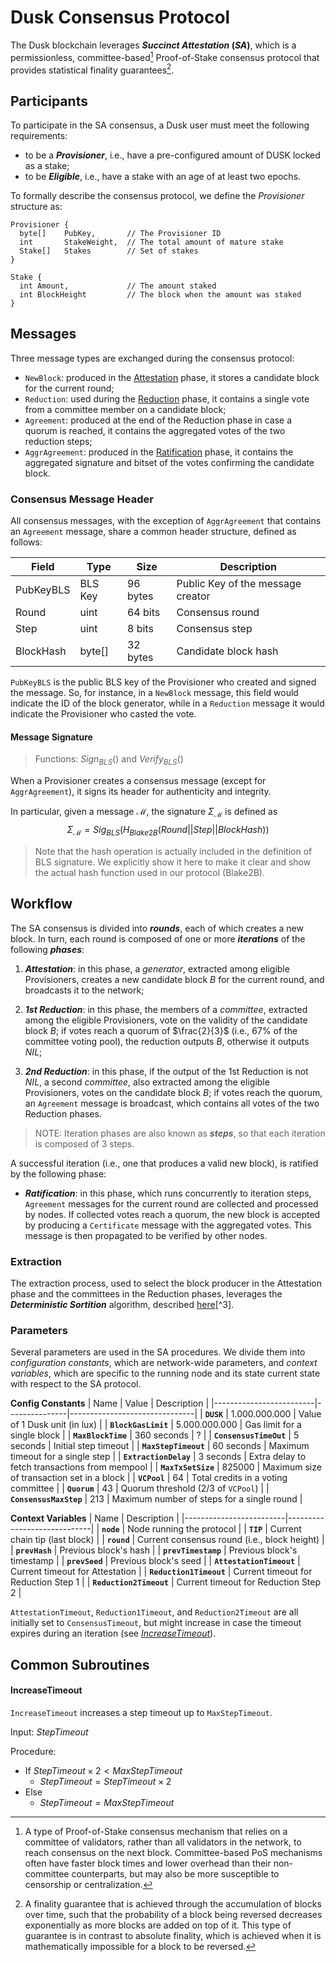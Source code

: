 <!-- TODO: Describe main consensus loop -->
<!-- TODO: Define Provisioners and stake -->
<!-- TODO: Define State := current blockchain -->
# Dusk Consensus Protocol
The Dusk blockchain leverages **_Succinct Attestation_ (_SA_)**, which is a permissionless, committee-based[^1] Proof-of-Stake consensus protocol that provides statistical finality guarantees[^2]. 

## Participants
To participate in the SA consensus, a Dusk user must meet the following requirements:
 - to be a **_Provisioner_**, i.e., have a pre-configured amount of DUSK locked as a stake;
 - to be **_Eligible_**, i.e., have a stake with an age of at least two epochs.  <!-- TODO: define epoch -->

To formally describe the consensus protocol, we define the *Provisioner* structure as:
```
Provisioner {
  byte[]    PubKey,       // The Provisioner ID
  int       StakeWeight,  // The total amount of mature stake
  Stake[]   Stakes        // Set of stakes
}

Stake {
  int Amount,             // The amount staked
  int BlockHeight         // The block when the amount was staked
}
```

## Messages
Three message types are exchanged during the consensus protocol:
- `NewBlock`: produced in the [Attestation](./attestation/) phase, it stores a candidate block for the current round;
- `Reduction`: used during the [Reduction](./reduction/) phase, it contains a single vote from a committee member on a candidate block;
- `Agreement`: produced at the end of the Reduction phase in case a quorum is reached, it contains the aggregated votes of the two reduction steps;
- `AggrAgreement`: produced in the [Ratification](./ratification) phase, it contains the aggregated signature and bitset of the votes confirming the candidate block.

### Consensus Message Header
All consensus messages, with the exception of `AggrAgreement` that contains an `Agreement` message, share a common header structure, defined as follows:

| Field     | Type   | Size      | Description                       |
|-----------|--------|-----------|-----------------------------------|
| PubKeyBLS | BLS Key | 96 bytes  | Public Key of the message creator |
| Round     | uint   | 64 bits   | Consensus round                   |
| Step      | uint   | 8 bits    | Consensus step                    |
| BlockHash | byte[] | 32 bytes  | Candidate block hash              |

`PubKeyBLS` is the public BLS key of the Provisioner who created and signed the message. So, for instance, in a `NewBlock` message, this field would indicate the ID of the block generator, while in a `Reduction` message it would indicate the Provisioner who casted the vote.

#### Message Signature
> Functions: $Sign_{BLS}()$ and $Verify_{BLS}()$

When a Provisioner creates a consensus message (except for `AggrAgreement`), it signs its header for authenticity and integrity.

In particular, given a message $\mathcal{M}$, the signature $\Sigma_{\mathcal{M}}$ is defined as
$$\Sigma_{\mathcal{M}} = Sig_{BLS}(H_{Blake2B}(Round||Step||BlockHash))$$

> Note that the hash operation is actually included in the definition of BLS signature. We explicitly show it here to make it clear and show the actual hash function used in our protocol (Blake2B).

## Workflow
The SA consensus is divided into **_rounds_**, each of which creates a new block. In turn, each round is composed of one or more **_iterations_** of the following **_phases_**:

  1. **_Attestation_**: in this phase, a _generator_, extracted among eligible Provisioners, creates a new candidate block $B$ for the current round, and broadcasts it to the network;
  
  2. **_1st Reduction_**: in this phase, the members of a _committee_, extracted among the  eligible Provisioners, vote on the validity of the candidate block $B$; 
  if votes reach a quorum of $\frac{2}{3}$ (i.e., 67% of the committee voting pool), the reduction outputs $B$, otherwise it outputs $NIL$;

  3. **_2nd Reduction_**: in this phase, if the output of the 1st Reduction is not $NIL$, a second _committee_, also extracted among the eligible Provisioners, votes on the candidate block $B$;
  if votes reach the quorum, an `Agreement` message is broadcast, which contains all votes of the two Reduction phases.

> NOTE: Iteration phases are also known as **_steps_**, so that each iteration is composed of 3 steps.
<!-- TODO: mention maximum number of steps -->

A successful iteration (i.e., one that produces a valid new block), is ratified by the following phase:
 - **_Ratification_**: in this phase, which runs concurrently to iteration steps, `Agreement` messages for the current round are collected and processed by nodes. If collected votes reach a quorum, the new block is accepted by producing a `Certificate` message with the aggregated votes. This message is then propagated to be verified by other nodes.

### Extraction 
The extraction process, used to select the block producer in the Attestation phase and the committees in the Reduction phases, leverages the **_Deterministic Sortition_** algorithm, described [here](sortition/README.md)[^3]. 
<!-- TODO: add link to description -->


### Parameters
Several parameters are used in the SA procedures.
We divide them into _configuration constants_, which are network-wide parameters, and _context variables_, which are specific to the running node and its state current state with respect to the SA protocol.

**Config Constants**
| Name                    | Value         | Description                   |
|-------------------------|---------------|-------------------------------|
| **`DUSK`**              | 1.000.000.000 | Value of 1 Dusk unit (in lux) |
| **`BlockGasLimit`**     | 5.000.000.000 | Gas limit for a single block  |
| **`MaxBlockTime`**      | 360 seconds   | ?                             | <!-- TODO -->
| **`ConsensusTimeOut`**  | 5 seconds     | Initial step timeout          |
| **`MaxStepTimeout`**    | 60 seconds    | Maximum timeout for a single step |
| **`ExtractionDelay`**   | 3 seconds     | Extra delay to fetch transactions from mempool |
| **`MaxTxSetSize`**      | 825000        | Maximum size of transaction set in a block     |
| **`VCPool`**            | 64            | Total credits in a voting committee |
| **`Quorum`**            | 43            | Quorum threshold (2/3 of `VCPool`) |
| **`ConsensusMaxStep`**  | 213           | Maximum number of steps for a single round |


**Context Variables**
| Name                    | Description                 |
|-------------------------|-----------------------------|
| **`node`**              | Node running the protocol   | <!-- TODO: mention/define its content (keys) -->
| **`TIP`**               | Current chain tip (last block) |
| **`round`**             | Current consensus round (i.e., block height) |
| **`prevHash`**          | Previous block's hash       |
| **`prevTimestamp`**     | Previous block's timestamp  |
| **`prevSeed`**          | Previous block's seed       |
| **`AttestationTimeout`** | Current timeout for Attestation |
| **`Reduction1Timeout`**  | Current timeout for Reduction Step 1 |
| **`Reduction2Timeout`**  | Current timeout for Reduction Step 2 |

`AttestationTimeout`, `Reduction1Timeout`, and `Reduction2Timeout` are all initially set to `ConsensusTimeout`, but might increase in case the timeout expires during an iteration (see [*IncreaseTimeout*](#increasetimeout)).

## Common Subroutines
#### IncreaseTimeout
`IncreaseTimeout` increases a step timeout up to `MaxStepTimeout`.

Input: $StepTimeout$

Procedure:
- If $StepTimeout \times 2 < MaxStepTimeout$
  - $StepTimeout = StepTimeout \times 2$
- Else
  - $StepTimeout = MaxStepTimeout$




<!-------------------- Footnotes -------------------->

[^1]: A type of Proof-of-Stake consensus mechanism that relies on a committee of validators, rather than all validators in the network, to reach consensus on the next block. Committee-based PoS mechanisms often have faster block times and lower overhead than their non-committee counterparts, but may also be more susceptible to censorship or centralization.

[^2]: A finality guarantee that is achieved through the accumulation of blocks over time, such that the probability of a block being reversed decreases exponentially as more blocks are added on top of it. This type of guarantee is in contrast to absolute finality, which is achieved when it is mathematically impossible for a block to be reversed.